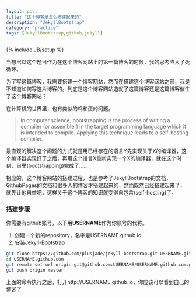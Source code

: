 ```yaml
---
layout: post
title: "这个博客是怎么搭建起来的"
description: "JekyllBootstrap"
category: "practice"
tags: [JekyllBootstrap,github,jekyll]
---
```

{% include JB/setup %}

当想出以这个题目作为在这个博客网站上的第一篇博客的时候，我的思考陷入了死循环。

为了写这篇博客，我需要搭建一个博客网站，然而在搭建这个博客网站之前，我是不知道如何写这片博客的。到底是这个博客网站造就了这篇博客还是这篇博客催生了这个博客网站？

在计算机的世界里，也有类似的鸡和蛋的问题。
> In computer science, bootstrapping is the process of writing a compiler (or assembler) in the target programming language which it is intended to compile. Applying this technique leads to a self-hosting compiler.

最直观的解决这个问题的方式就是用已经存在的语言Y先实现关于X的编译器，这个编译器实现好了之后，再用这个语言X重新实现一个X的编译器，就在这个时刻，自举(bootstrapping)完成了……

相应的，这个博客网站的搭建过程，也是参考了JekyllBootstrap的文档，GithubPages的文档和很多人的博客才搭建起来的，然而既然已经搭建起来了，就先让他自举吧，这样关于这个博客的知识就变得自包含(self-hosting)了。

<!--more-->

### 搭建步骤

你需要有github账号，以下用**USERNAME**作为你账号的代称。

1. 创建一个新的repository，名字是USERNAME.github.io
1. 安装Jekyll-Bootstrap

```bash
git clone https://github.com/plusjade/jekyll-bootstrap.git USERNAME.github.com
cd USERNAME.github.com
git remote set-url origin git@github.com:USERNAME/USERNAME.github.com.git
git push origin master
```
上面的命令执行之后，打开http://USERNAME.github.io，你应该可以看到自己的博客了
